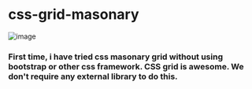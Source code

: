 # css-grid-masonary

![image](https://user-images.githubusercontent.com/68345524/144543237-a678913c-6f5b-45fa-94be-192663c22302.png)
### First time, i have tried css masonary grid without using bootstrap or other css framework. CSS grid is awesome. We don't require any external library to do this.

